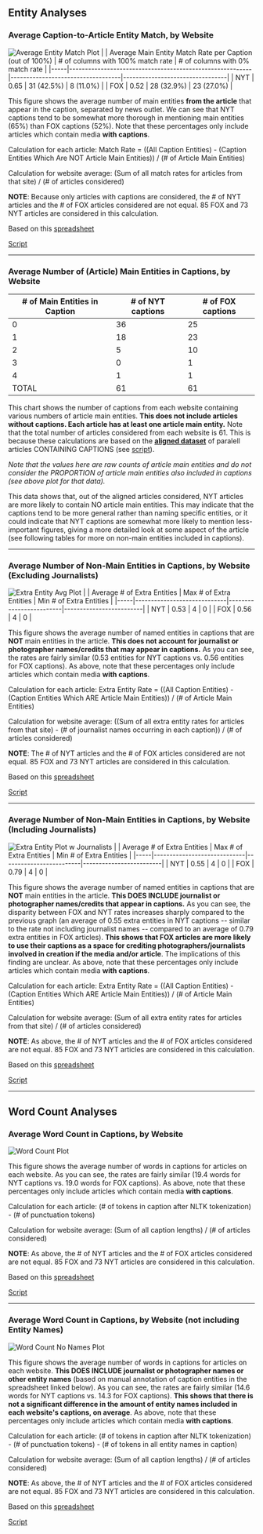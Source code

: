 ## Entity Analyses

### Average Caption-to-Article Entity Match, by Website
![Average Entity Match Plot](https://github.com/mirandaday16/mediabias/blob/master/Data/processed_data/Main_Entities/avg_match_rate.png)
|     | Average Main Entity Match Rate per Caption (out of 100%) | # of columns with 100% match rate | # of columns with 0% match rate |
|-----|----------------------------------------------------------|-----------------------------------|---------------------------------|
| NYT | 0.65                                                     | 31 (42.5%)                        | 8 (11.0%)                       |
| FOX | 0.52                                                     | 28 (32.9%)                        | 23 (27.0%)                      |

This figure shows the average number of main entities **from the article** that appear in the caption, separated by news outlet. We can see that NYT captions tend to be somewhat more thorough in mentioning main entities (65%) than FOX captions (52%). Note that these percentages only include articles which contain media **with captions**.

Calculation for each article: Match Rate = ((All Caption Entities) - (Caption Entities Which Are NOT Article Main Entities)) / (# of Article Main Entities)

Calculation for website average: (Sum of all match rates for articles from that site) / (# of articles considered)

**NOTE**: Because only articles with captions are considered, the # of NYT articles and the # of FOX articles considered are not equal. 85 FOX and 73 NYT articles are considered in this calculation.

Based on this [spreadsheet](caption_main_figures_edited.csv)

[Script](https://github.com/mirandaday16/mediabias/blob/master/Scripts/Main_Entities/caption_entity_analysis.py)

---

### Average Number of (Article) Main Entities in Captions, by Website

| # of Main Entities in Caption | # of NYT captions | # of FOX captions |
|-------------------------------|-------------------|-------------------|
| 0                             | 36                | 25                |
| 1                             | 18                | 23                |
| 2                             | 5                 | 10                |
| 3                             | 0                 | 1                 |
| 4                             | 1                 | 1                 |
| TOTAL                         | 61                | 61                |

This chart shows the number of captions from each website containing various numbers of article main entities. **This does not include articles without captions. Each article has at least one article main entity.** Note that the total number of articles considered from each website is 61. This is because these calculations are based on the [**aligned dataset**](https://github.com/mirandaday16/mediabias/blob/master/Data/processed_data/Caption_General_Analysis/aligned_articles_with_captions.csv) of paralell articles CONTAINING CAPTIONS (see [script](https://github.com/mirandaday16/mediabias/blob/master/Scripts/Main_Entities/entity_count_table_creator.py)).

*Note that the values here are raw counts of article main entities and do not consider the PROPORTION of article main entities also included in captions (see above plot for that data).*

This data shows that, out of the aligned articles considered, NYT articles are more likely to contain NO article main entities. This may indicate that the captions tend to be more general rather than naming specific entities, or it could indicate that NYT captions are somewhat more likely to mention less-important figures, giving a more detailed look at some aspect of the article (see following tables for more on non-main entities included in captions).

---

### Average Number of Non-Main Entities in Captions, by Website (Excluding Journalists)
![Extra Entity Avg Plot](https://github.com/mirandaday16/mediabias/blob/master/Data/processed_data/Main_Entities/extra_entities_rate.png)
|     | Average # of Extra Entities | Max # of Extra Entities | Min # of Extra Entities |
|-----|-----------------------------|-------------------------|-------------------------|
| NYT | 0.53                        | 4                       | 0                       |
| FOX | 0.56                        | 4                       | 0                       |

This figure shows the average number of named entities in captions that are **NOT** main entities in the article. **This does not account for journalist or photographer names/credits that may appear in captions.** As you can see, the rates are fairly similar (0.53 entities for NYT captions vs. 0.56 entities for FOX captions). As above, note that these percentages only include articles which contain media **with captions**.

Calculation for each article: Extra Entity Rate = ((All Caption Entities) - (Caption Entities Which ARE Article Main Entities)) / (# of Article Main Entities)

Calculation for website average: ((Sum of all extra entity rates for articles from that site) - (# of journalist names occurring in each caption)) / (# of articles considered)

**NOTE**: The # of NYT articles and the # of FOX articles considered are not equal. 85 FOX and 73 NYT articles are considered in this calculation.

Based on this [spreadsheet](https://github.com/mirandaday16/mediabias/blob/master/Data/processed_data/Main_Entities/caption_main_figures_edited.csv)

[Script](https://github.com/mirandaday16/mediabias/blob/master/Scripts/Main_Entities/caption_entity_analysis.py)

---

### Average Number of Non-Main Entities in Captions, by Website (Including Journalists)
![Extra Entity Plot w Journalists](https://github.com/mirandaday16/mediabias/blob/master/Data/processed_data/Main_Entities/extra_entities_rate_with_journalists.png)
|     | Average # of Extra Entities | Max # of Extra Entities | Min # of Extra Entities |
|-----|-----------------------------|-------------------------|-------------------------|
| NYT | 0.55                        | 4                       | 0                       |
| FOX | 0.79                        | 4                       | 0                       |

This figure shows the average number of named entities in captions that are **NOT** main entities in the article. **This DOES INCLUDE journalist or photographer names/credits that appear in captions.** As you can see, the disparity between FOX and NYT rates increases sharply compared to the previous graph (an average of 0.55 extra entities in NYT captions -- similar to the rate not including journalist names -- compared to an average of 0.79 extra entities in FOX articles). **This shows that FOX articles are more likely to use their captions as a space for crediting photographers/journalists involved in creation if the media and/or article**. The implications of this finding are unclear. As above, note that these percentages only include articles which contain media **with captions**.

Calculation for each article: Extra Entity Rate = ((All Caption Entities) - (Caption Entities Which ARE Article Main Entities)) / (# of Article Main Entities)

Calculation for website average: (Sum of all extra entity rates for articles from that site) / (# of articles considered)

**NOTE**: As above, the # of NYT articles and the # of FOX articles considered are not equal. 85 FOX and 73 NYT articles are considered in this calculation.

Based on this [spreadsheet](https://github.com/mirandaday16/mediabias/blob/master/Data/processed_data/Main_Entities/caption_main_figures_edited.csv)

[Script](https://github.com/mirandaday16/mediabias/blob/master/Scripts/Main_Entities/caption_entity_analysis.py)

---
## Word Count Analyses

### Average Word Count in Captions, by Website
![Word Count Plot](https://github.com/mirandaday16/mediabias/blob/master/Data/processed_data/Word_Counts/basic_word_counts.png)


This figure shows the average number of words in captions for articles on each website. As you can see, the rates are fairly similar (19.4 words for NYT captions vs. 19.0 words for FOX captions). As above, note that these percentages only include articles which contain media **with captions**.

Calculation for each article: (# of tokens in caption after NLTK tokenization) - (# of punctuation tokens)

Calculation for website average: (Sum of all caption lengths) / (# of articles considered)

**NOTE**: As above, the # of NYT articles and the # of FOX articles considered are not equal. 85 FOX and 73 NYT articles are considered in this calculation.

Based on this [spreadsheet](caption_main_figures_edited.csv)

[Script](https://github.com/mirandaday16/mediabias/blob/master/Scripts/Word_Counts/word_count_analysis.py)

---
### Average Word Count in Captions, by Website (not including Entity Names)
![Word Count No Names Plot](https://github.com/mirandaday16/mediabias/blob/master/Data/processed_data/Word_Counts/word_counts_without_entities.png)

This figure shows the average number of words in captions for articles on each website. **This DOES INCLUDE journalist or photographer names or other entity names** (based on manual annotation of caption entities in the spreadsheet linked below). As you can see, the rates are fairly similar (14.6 words for NYT captions vs. 14.3 for FOX captions). **This shows that there is not a significant difference in the amount of entity names included in each website's captions, on average**. As above, note that these percentages only include articles which contain media **with captions**.

Calculation for each article: (# of tokens in caption after NLTK tokenization) - (# of punctuation tokens) - (# of tokens in all entity names in caption)

Calculation for website average: (Sum of all caption lengths) / (# of articles considered)

**NOTE**: As above, the # of NYT articles and the # of FOX articles considered are not equal. 85 FOX and 73 NYT articles are considered in this calculation.

Based on this [spreadsheet](caption_main_figures_edited.csv)

[Script](https://github.com/mirandaday16/mediabias/blob/master/Scripts/Word_Counts/word_count_analysis.py)

